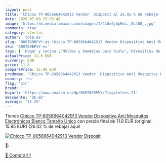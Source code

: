 ```yaml
---
layout: post
title: 'Chicco TP-8058664042913 Vendor  Disposit al 26.02 % de rebaja'
date: 2020-07-09 23:39:48
image: 'https://m.media-amazon.com/images/I/41Go6jApMsL._SL400_.jpg'
comments: true
category: ofertas
author: 'tole.es'
slug: 'B00T69BPVY-es Chicco TP-8058664042913 Vendor Dispositivo Anti Mosquitos...'
sku: 'B00T69BPVY-es'
tags: [ 'Hogar y cocina','Moldes y bandejas para hielo','Utensilios de bar','Utensilios de cocina','chicco', ]
actualPrice: 11.8 EUR
currency: EUR
price: 11.8
comparePrice: 15.95 EUR
prodname: 'Chicco TP-8058664042913 Vendor  Dispositivo Anti Mosquitos Electrónicos  Blanco  Tamaño Único'
country: 'es'
flag: '🇪🇸'
brand: ''
buyurl: 'https://www.amazon.es/dp/B00T69BPVY/?tag=tolees-21'
descuento: '26.02'
average: '12.29'
---
```


Tienes [Chicco TP-8058664042913 Vendor  Dispositivo Anti Mosquitos Electrónicos  Blanco  Tamaño Único](https://www.amazon.es/dp/B00T69BPVY/?tag=tolees-21) con precio final de  11.8 EUR (original: 15.95 EUR) (26.02 %  de rebaja) aqui!

[![Chicco TP-8058664042913 Vendor  Disposit](https://m.media-amazon.com/images/I/41Go6jApMsL._SL400_.jpg)](https://www.amazon.es/dp/B00T69BPVY/?tag=tolees-21)

🔎:


[🛒 Comprar!!!](https://www.amazon.es/dp/B00T69BPVY/?tag=tolees-21)
